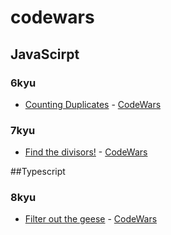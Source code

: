 # codewars 

## JavaScirpt
### 6kyu
+ [Counting Duplicates](javascript/6kyu/counting-duplicates.js) - [CodeWars](https://www.codewars.com/kata/counting-duplicates/train/javascript)

### 7kyu
+ [Find the divisors!](javascript/7kyu/find-the-divisors.js) - [CodeWars](https://www.codewars.com/kata/544aed4c4a30184e960010f4/train/javascript)

##Typescript

### 8kyu
+ [Filter out the geese](typescript) - [CodeWars](https://www.codewars.com/kata/filter-out-the-geese/typescript)

